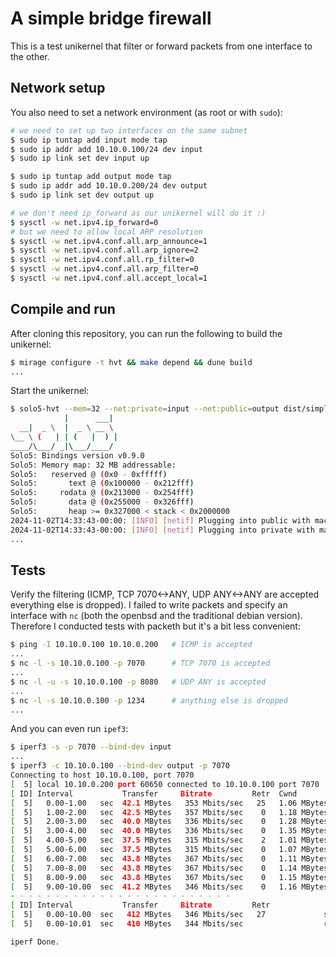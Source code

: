 # A simple bridge firewall

This is a test unikernel that filter or forward packets from one interface to the other.

## Network setup
You also need to set a network environment (as root or with `sudo`):
```bash
# we need to set up two interfaces on the same subnet
$ sudo ip tuntap add input mode tap
$ sudo ip addr add 10.10.0.100/24 dev input
$ sudo ip link set dev input up

$ sudo ip tuntap add output mode tap
$ sudo ip addr add 10.10.0.200/24 dev output
$ sudo ip link set dev output up

# we don't need ip_forward as our unikernel will do it :)
$ sysctl -w net.ipv4.ip_forward=0
# but we need to allow local ARP resolution
$ sysctl -w net.ipv4.conf.all.arp_announce=1
$ sysctl -w net.ipv4.conf.all.arp_ignore=2
$ sysctl -w net.ipv4.conf.all.rp_filter=0
$ sysctl -w net.ipv4.conf.all.arp_filter=0
$ sysctl -w net.ipv4.conf.all.accept_local=1
```


## Compile and run
After cloning this repository, you can run the following to build the unikernel:
```bash
$ mirage configure -t hvt && make depend && dune build
...
```

Start the unikernel:
```bash
$ solo5-hvt --mem=32 --net:private=input --net:public=output dist/simple-fw.hvt
            |      ___|
  __|  _ \  |  _ \ __ \
\__ \ (   | | (   |  ) |
____/\___/ _|\___/____/
Solo5: Bindings version v0.9.0
Solo5: Memory map: 32 MB addressable:
Solo5:   reserved @ (0x0 - 0xfffff)
Solo5:       text @ (0x100000 - 0x212fff)
Solo5:     rodata @ (0x213000 - 0x254fff)
Solo5:       data @ (0x255000 - 0x326fff)
Solo5:       heap >= 0x327000 < stack < 0x2000000
2024-11-02T14:33:43-00:00: [INFO] [netif] Plugging into public with mac 42:96:de:49:a0:58 mtu 1500
2024-11-02T14:33:43-00:00: [INFO] [netif] Plugging into private with mac fa:70:42:31:60:fe mtu 1500
...
```

## Tests
Verify the filtering (ICMP, TCP 7070<->ANY, UDP ANY<->ANY are accepted everything else is dropped).
I failed to write packets and specify an interface with `nc` (both the openbsd and the traditional debian version).
Therefore I conducted tests with packeth but it's a bit less convenient:
```bash
$ ping -I 10.10.0.100 10.10.0.200   # ICMP is accepted
...
$ nc -l -s 10.10.0.100 -p 7070      # TCP 7070 is accepted
...
$ nc -l -u -s 10.10.0.100 -p 8080   # UDP ANY is accepted
...
$ nc -l -s 10.10.0.100 -p 1234      # anything else is dropped
...
```

And you can even run `ipef3`:
```bash
$ iperf3 -s -p 7070 --bind-dev input
...
$ iperf3 -c 10.10.0.100 --bind-dev output -p 7070
Connecting to host 10.10.0.100, port 7070
[  5] local 10.10.0.200 port 60650 connected to 10.10.0.100 port 7070
[ ID] Interval           Transfer     Bitrate         Retr  Cwnd
[  5]   0.00-1.00   sec  42.1 MBytes   353 Mbits/sec   25   1.06 MBytes       
[  5]   1.00-2.00   sec  42.5 MBytes   357 Mbits/sec    0   1.18 MBytes       
[  5]   2.00-3.00   sec  40.0 MBytes   336 Mbits/sec    0   1.28 MBytes       
[  5]   3.00-4.00   sec  40.0 MBytes   336 Mbits/sec    0   1.35 MBytes       
[  5]   4.00-5.00   sec  37.5 MBytes   315 Mbits/sec    2   1.01 MBytes       
[  5]   5.00-6.00   sec  37.5 MBytes   315 Mbits/sec    0   1.07 MBytes       
[  5]   6.00-7.00   sec  43.8 MBytes   367 Mbits/sec    0   1.11 MBytes       
[  5]   7.00-8.00   sec  43.8 MBytes   367 Mbits/sec    0   1.14 MBytes       
[  5]   8.00-9.00   sec  43.8 MBytes   367 Mbits/sec    0   1.15 MBytes       
[  5]   9.00-10.00  sec  41.2 MBytes   346 Mbits/sec    0   1.16 MBytes       
- - - - - - - - - - - - - - - - - - - - - - - - -
[ ID] Interval           Transfer     Bitrate         Retr
[  5]   0.00-10.00  sec   412 MBytes   346 Mbits/sec   27             sender
[  5]   0.00-10.01  sec   410 MBytes   344 Mbits/sec                  receiver

iperf Done.
```
